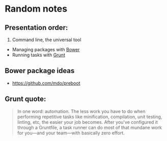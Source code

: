 Random notes
============

## Presentation order:

1. Command line, the universal tool
- Managing packages with [Bower](http://bower.io/)
- Running tasks with [Grunt](http://gruntjs.com/)

## Bower package ideas

- https://github.com/mdo/preboot

## Grunt quote:

> In one word: automation. The less work you have to do when performing repetitive tasks like minification, compilation, unit testing, linting, etc, the easier your job becomes. After you've configured it through a Gruntfile, a task runner can do most of that mundane work for you—and your team—with basically zero effort.
